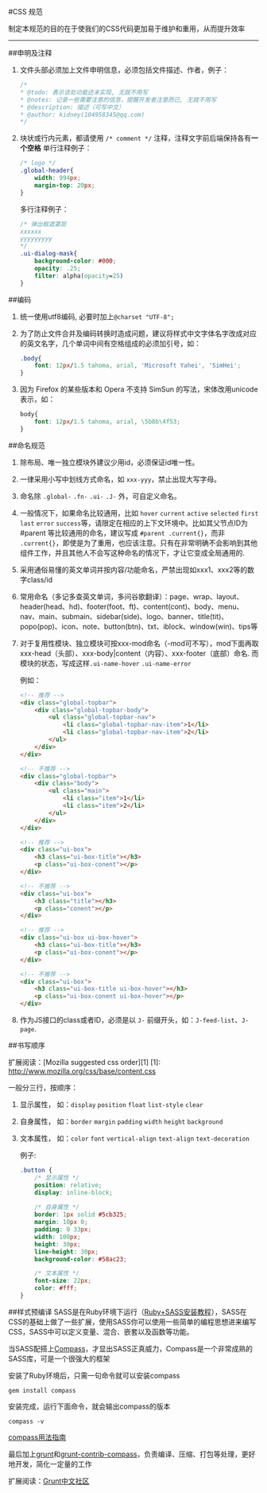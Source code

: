 #CSS 规范

制定本规范的目的在于使我们的CSS代码更加易于维护和重用，从而提升效率

---

##申明及注释

1. 文件头部必须加上文件申明信息，必须包括文件描述、作者，例子：
    ```css
    /*
    * @todo: 表示该处功能还未实现, 无就不用写
    * @notes: 记录一些需要注意的信息，提醒开发者注意而已, 无就不用写
    * @description: 描述（可写中文）
    * @author: kidney(104958345@qq.com)
    */
    ```

2. 块状或行内元素，都请使用 `/* comment */` 注释，注释文字前后端保持各有**一个空格**
    单行注释例子：
    ```css
    /* logo */
    .global-header{
        width: 994px;
        margin-top: 20px;
    }
    ```
    
    多行注释例子：
    ```css
    /* 弹出框遮罩层
    xxxxxx
    yyyyyyyyy
    */
    .ui-dialog-mask{
        background-color: #000;
        opacity: .25;
        filter: alpha(opacity=25)
    }
    ```


##编码
1. 统一使用utf8编码, 必要时加上`@charset "UTF-8";`
2. 为了防止文件合并及编码转换时造成问题，建议将样式中文字体名字改成对应的英文名字，几个单词中间有空格组成的必须加引号，如：

    ```css
    .body{
        font: 12px/1.5 tahoma, arial, 'Microsoft Yahei', 'SimHei';
    }
    ```
3. 因为 Firefox 的某些版本和 Opera 不支持 SimSun 的写法，宋体改用unicode 表示，如：

    ```css
    body{
        font: 12px/1.5 tahoma, arial, \5b8b\4f53;
    }
    ```


##命名规范
1. 除布局、唯一独立模块外建议少用id，必须保证id唯一性。

2. 一律采用小写中划线方式命名，如 `xxx-yyy`，禁止出现大写字母。

3. 命名除 `.global-` `.fn-` `.ui-` `.J-` 外，可自定义命名。

4. 一般情况下，如果命名比较通用，比如 `hover` `current` `active` `selected` `first` `last` `error` `success`等，请限定在相应的上下文环境中。比如其父节点ID为#parent 等比较通用的命名，建议写成 `#parent .current{}`，而非 `.current{}`，即使是为了重用，也应该注意。只有在非常明确不会影响到其他组件工作，并且其他人不会写这种命名的情况下，才让它变成全局通用的.

5. 采用通俗易懂的英文单词并按内容/功能命名，严禁出现如xxx1、xxx2等的数字class/id

6. 常用命名（多记多查英文单词，多问谷歌翻译）：page、wrap、layout、header(head、hd)、footer(foot、ft)、content(cont)、body、menu、nav、main、submain、sidebar(side)、logo、banner、title(tit)、popo(pop)、icon、note、button(btn)、txt、iblock、window(win)、tips等

7. 对于复用性模块、独立模块可按xxx-mod命名（-mod可不写），mod下面再取xxx-head（头部）、xxx-body|content（内容）、xxx-footer（底部）命名. 而模块的状态，写成这样`.ui-name-hover` `.ui-name-error`

    例如：
    ```html
    <!-- 推荐 -->
    <div class="global-topbar">
        <div class="global-topbar-body">
            <ul class="global-topbar-nav">
                <li class="global-topbar-nav-item">1</li>
                <li class="global-topbar-nav-item">2</li>
            </ul>
        </div>
    </div>
    
    <!-- 不推荐 -->
    <div class="global-topbar">
        <div class="body">
            <ul class="main">
                <li class="item">1</li>
                <li class="item">2</li>
            </ul>
        </div>
    </div>
    
    <!-- 推荐 -->
    <div class="ui-box">
        <h3 class="ui-box-title"></h3>
        <p class="ui-box-conent"></p>
    </div>
    
    <!-- 不推荐 -->
    <div class="ui-box">
        <h3 class="title"></h3>
        <p class="conent"></p>
    </div>
    
    <!-- 推荐 -->
    <div class="ui-box ui-box-hover">
        <h3 class="ui-box-title"></h3>
        <p class="ui-box-conent"></p>
    </div>
    
    <!-- 不推荐 -->
    <div class="ui-box">
        <h3 class="ui-box-title ui-box-hover"></h3>
        <p class="ui-box-conent ui-box-hover"></p>
    </div>
    ```

8. 作为JS接口的class或者ID，必须是以 `J-` 前缀开头，如：`J-feed-list`、`J-page`.



##书写顺序

扩展阅读：[Mozilla suggested css order][1]
[1]: http://www.mozilla.org/css/base/content.css

一般分三行，按顺序：

1. 显示属性， 如：`display` `position` `float` `list-style` `clear`

2. 自身属性， 如：`border` `margin` `padding` `width` `height` `background`

3. 文本属性， 如：`color` `font` `vertical-align` `text-align` `text-decoration`

    例子:

    ```css
    .button {
        /* 显示属性 */
        position: relative;
        display: inline-block;
        
        /* 自身属性 */
        border: 1px solid #5cb325;
        margin: 10px 0;
        padding: 0 33px;
        width: 100px;
        height: 30px;
        line-height: 30px;
        background-color: #58ac23;

        /* 文本属性 */
        font-size: 22px;
        color: #fff;
    }
    ```


##样式预编译
SASS是在Ruby环境下运行（[Ruby+SASS安装教程][2]），SASS在CSS的基础上做了一些扩展，使用SASS你可以使用一些简单的编程思想进来编写CSS，SASS中可以定义变量、混合、嵌套以及函数等功能。

当SASS配搭上[Compass][3]，才显出SASS正真威力，Compass是一个非常成熟的SASS库，可是一个很强大的框架

安装了Ruby环境后，只需一句命令就可以安装compass

```
gem install compass
```

安装完成，运行下面命令，就会输出compass的版本

```
compass -v
```

[compass用法指南][4]


最后加上[grunt][5]和[grunt-contrib-compass][6]，负责编译、压缩、打包等处理，更好地开发，简化一定量的工作


扩展阅读：[Grunt中文社区][7]

[2]: http://www.w3cplus.com/sassguide/install.html
[3]: http://compass-style.org/
[4]: http://www.ruanyifeng.com/blog/2012/11/compass.html
[5]: http://gruntjs.com/
[6]: https://npmjs.org/package/grunt-contrib-compass
[7]: http://www.gruntjs.org/article/home.html
